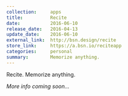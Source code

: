 ```yaml
---
collection:     apps
title:          Recite
date:           2016-06-10
release_date:   2016-04-13
update_date:    2016-06-10
external_link:  http://bsn.design/recite
store_link:     https://a.bsn.io/reciteapp
categories:     personal
summary:        Memorize anything.
---
```


Recite. Memorize anything.

_More info coming soon…_
